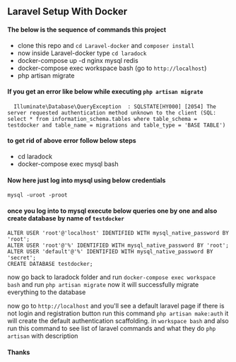 ## Laravel Setup With Docker

#### The below is the sequence of commands this project

* clone this repo and ```cd Laravel-docker``` and ```composer install```
* now inside Laravel-docker type ```cd laradock```
* docker-compose up -d nginx mysql redis
* docker-compose exec workspace bash (go to ```http://localhost```)
* php artisan migrate

#### If you get an error like below while executing ``php artisan migrate``

```mysql
  Illuminate\Database\QueryException  : SQLSTATE[HY000] [2054] The server requested authentication method unknown to the client (SQL: select * from information_schema.tables where table_schema = testdocker and table_name = migrations and table_type = 'BASE TABLE')
```

#### to get rid of above error follow below steps

* cd laradock
* docker-compose exec mysql bash

#### Now here just log into mysql using below credentials

```mysql
mysql -uroot -proot
```

#### once you log into to mysql execute below queries one by one and also create database by name of ```testdocker```

```mysql
ALTER USER 'root'@'localhost' IDENTIFIED WITH mysql_native_password BY 'root';
ALTER USER 'root'@'%' IDENTIFIED WITH mysql_native_password BY 'root';
ALTER USER 'default'@'%' IDENTIFIED WITH mysql_native_password BY 'secret';
CREATE DATABASE testdocker;
```

now go back to laradock folder and run ``docker-compose exec workspace bash`` and run ```php artisan migrate``` now it will successfully migrate everything to the database

now go to ```http://localhost```  and you'll see a default laravel page if there is not login and registration button run this command ```php artisan make:auth``` it will create the default authentication scaffolding.
in ```workspace bash``` and also run this command to see list of laravel commands and what they do  ```php artisan``` with description

#### Thanks
